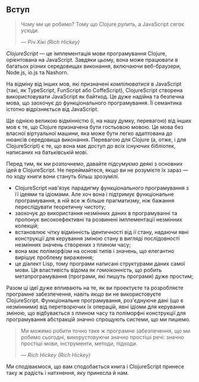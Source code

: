 ## Вступ

> Чому ми це робимо? Тому що Clojure _рулить_, а JavaScript _сягає усюди_.
>
> — <cite>Річ Хікі (Rich Hickey)</cite>

_ClojureScript_ — це імплементація мови програмування Clojure, орієнтована на JavaScript. Завдяки цьому, вона може працювати в багатьох різних середовищах виконання, включаючи веб-браузери, Node.js, io.js та Nashorn.

На відміну від інших мов, які призначені _компілюватися_ в JavaScript (такі, як TypeScript, FunScript або CoffeScript), ClojureScript створена використовувати JavaScript як байткод. Це дуже надійна та безпечна мова, що заохочує до функціонального програмування. Її семантика істотно відрізняється від JavaScript.

Ще однією великою відмінністю (і, на нашу думку, перевагою) від інших мов є те, що Clojure призначена бути гостьовою мовою. Це мова без власної віртуальної машини, яка може бути легко адаптована до нюансів середовища виконання. Перевагою для Clojure (а, отже, і для ClojureScript) є те, що вона має доступ до всіх існуючих бібліотек, написаних на батьківській мові.

Перед тим, як ми розпочнемо, давайте підсумуємо деякі з основних ідей в ClojureScript. Не переймайтеся, якщо ви не розумієте їх зараз — по ходу книги вони стануть більш зрозумілі.

* ClojureScript нав'язує парадигму функціонального програмування з її ідеями та ідіомами. Але хоч вона і підтримує функціональне програмування, в ній все ж більше прагматизму, ніж бажання переслідувати теоретичну чистоту;
* заохочує до використання незмінних даних в програмуванні та пропонує високоефективні та розвинені імплементації незмінних колекцій;
* встановлює чітку відмінність ідентичності від ії стану, надаючи явні конструкції для керування зміною стану в вигляді послідовності незмінних значень створених з плином часу;
* вона має поліморфізм на основі типів і значень, що елегантно вирішує проблему вираження;
* це діалект Lisp, тому програми написані структурами даних самої мови. Ця властивість відома як _гомоіконність_, що робить метапрограмування (програми, які пишуть програми) дуже простим;

Разом ці ідеї дуже впливають на те, як ви проектуєте та розробляєте програмне забезпечення, навіть якщо ви не використовуєте ClojureScript. Функціональне програмування, роз'єднуюче дані (що є незмінними) від перетворючих їх операцій, явні ідіоми для керування зміною, що відбувається з плином часу та поліморфні конструкції для програмування абстракцій значно спрощують системи, що ми пишемо.

> Ми можемо робити точно таке ж програмне забезпечення, що ми робимо сьогодні, викорустовуючи значно простіші речі: значно простіші мови, інструменти, методи, підходи.
>
> — <cite>Rich Hickey (Rich Hickey)</cite>

Ми сподіваємося, що вам сподобається книга і ClojureScript принесе таку ж радість і натхнення, яку принесла й нам.

